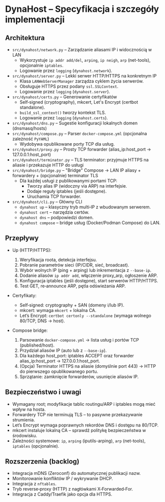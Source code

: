 # DynaHost – Specyfikacja i szczegóły implementacji

## Architektura

- `src/dynahost/network.py` – Zarządzanie aliasami IP i widocznością w LAN
  - Wykorzystuje `ip addr add/del`, `arping`, `ip neigh`, `arp` (net-tools), opcjonalnie `iptables`.
  - Logowanie przez `logging` (`dynahost.network`).
- `src/dynahost/server.py` – Lekki serwer HTTP/HTTPS na konkretnym IP
  - Klasa `LANWebServerManager` zarządza cyklem życia serwerów.
  - Obsługuje HTTPS przez podany `ssl.SSLContext`.
  - Logowanie przez `logging` (`dynahost.server`).
- `src/dynahost/certs.py` – Generowanie certyfikatów
  - Self‑signed (cryptography), mkcert, Let's Encrypt (certbot standalone).
  - `build_ssl_context()` tworzy kontekst TLS.
  - Logowanie przez `logging` (`dynahost.certs`).
- `src/dynahost/dns.py` – Sugestie konfiguracji lokalnych domen (dnsmasq/hosts)
- `src/dynahost/compose.py` – Parser `docker-compose.yml` (opcjonalna zależność `PyYAML`)
  - Wydobywa opublikowane porty TCP dla usług.
- `src/dynahost/proxy.py` – Prosty TCP forwarder (alias_ip:host_port → 127.0.0.1:host_port)
- `src/dynahost/terminator.py` – TLS terminator: przyjmuje HTTPS na aliasie i przekazuje HTTP do usługi
- `src/dynahost/bridge.py` – "Bridge" Compose → LAN IP aliasy + forwardery + (opcjonalnie) terminator TLS
  - Dla każdej usługi z publikowanymi portami TCP:
    - Tworzy alias IP (widoczny via ARP) na interfejsie.
    - Dodaje reguły iptables (jeśli dostępne).
    - Uruchamia TCP forwarder.
- `src/dynahost/cli.py` – Główny CLI
  - `dynahost up` – klasyczny tryb multi‑IP z wbudowanym serwerem.
  - `dynahost cert` – narzędzia certów.
  - `dynahost dns` – podpowiedzi domen.
  - `dynahost compose` – bridge usług (Docker/Podman Compose) do LAN.

## Przepływy

- Up (HTTP/HTTPS):
  1. Weryfikacja roota, detekcja interfejsu.
  2. Pobranie parametrów sieci (IP/CIDR, sieć, broadcast).
  3. Wybór wolnych IP (ping + arping) lub inkrementacja z `--base-ip`.
  4. Dodanie aliasów `ip addr add`, włączenie proxy_arp, ogłoszenie ARP.
  5. Konfiguracja iptables (jeśli dostępne), start serwerów HTTP/HTTPS.
  6. Test GET, re‑announce ARP, pętla odświeżania ARP.

- Certyfikaty:
  - Self‑signed: cryptography + SAN (domeny i/lub IP).
  - mkcert: wymaga `mkcert` + lokalna CA.
  - Let’s Encrypt: `certbot certonly --standalone` (wymaga wolnego 80/TCP, DNS → host).

- Compose bridge:
  1. Parsowanie `docker-compose.yml` → lista usług i portów TCP (published/host).
  2. Przydział aliasów IP (auto lub z `--base-ip`).
  3. Dla każdego host_port: iptables ACCEPT oraz forwarder alias_ip:host_port → 127.0.0.1:host_port.
  4. (Opcja) Terminator HTTPS na aliasie (domyślnie port 443) → HTTP do pierwszego opublikowanego portu.
  4. Sprzątanie: zamknięcie forwarderów, usunięcie aliasów IP.

## Bezpieczeństwo i uwagi

- Wymagany root; modyfikacje tablic routingu/ARP i iptables mogą mieć wpływ na hosta.
- Forwardery TCP nie terminują TLS – to pasywne przekazywanie strumienia.
- Let’s Encrypt wymaga poprawnych rekordów DNS i dostępu na 80/TCP.
- mkcert instaluje lokalną CA – sprawdź politykę bezpieczeństwa w środowisku.
- Zależności systemowe: `ip`, `arping` (iputils-arping), `arp` (net-tools), `iptables` (opcjonalnie).

## Rozszerzenia (backlog)

- Integracja mDNS (Zeroconf) do automatycznej publikacji nazw.
- Monitorowanie konfliktów IP / wykrywanie DHCP.
- Integracja z `nftables`.
- Tryb reverse‑proxy (HTTP) z nagłówkami X‑Forwarded‑For.
- Integracja z Caddy/Traefik jako opcja dla HTTPS.
